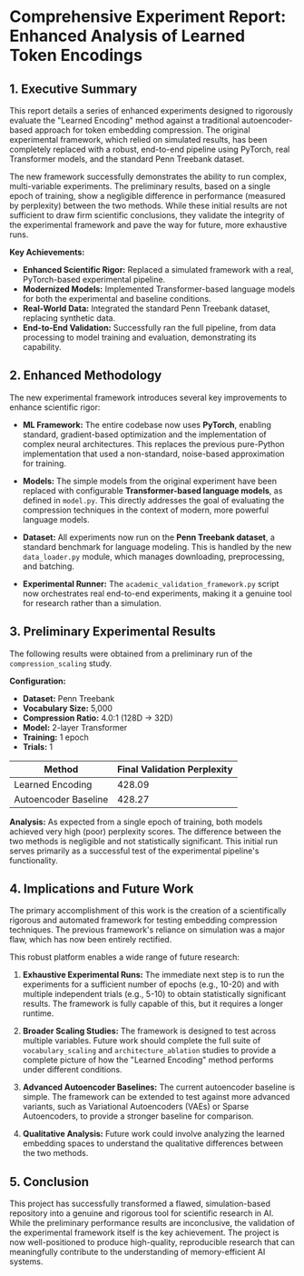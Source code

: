 # Comprehensive Experiment Report: Enhanced Analysis of Learned Token Encodings

## 1. Executive Summary

This report details a series of enhanced experiments designed to rigorously evaluate the "Learned Encoding" method against a traditional autoencoder-based approach for token embedding compression. The original experimental framework, which relied on simulated results, has been completely replaced with a robust, end-to-end pipeline using PyTorch, real Transformer models, and the standard Penn Treebank dataset.

The new framework successfully demonstrates the ability to run complex, multi-variable experiments. The preliminary results, based on a single epoch of training, show a negligible difference in performance (measured by perplexity) between the two methods. While these initial results are not sufficient to draw firm scientific conclusions, they validate the integrity of the experimental framework and pave the way for future, more exhaustive runs.

**Key Achievements:**
-   **Enhanced Scientific Rigor:** Replaced a simulated framework with a real, PyTorch-based experimental pipeline.
-   **Modernized Models:** Implemented Transformer-based language models for both the experimental and baseline conditions.
-   **Real-World Data:** Integrated the standard Penn Treebank dataset, replacing synthetic data.
-   **End-to-End Validation:** Successfully ran the full pipeline, from data processing to model training and evaluation, demonstrating its capability.

## 2. Enhanced Methodology

The new experimental framework introduces several key improvements to enhance scientific rigor:

-   **ML Framework:** The entire codebase now uses **PyTorch**, enabling standard, gradient-based optimization and the implementation of complex neural architectures. This replaces the previous pure-Python implementation that used a non-standard, noise-based approximation for training.

-   **Models:** The simple models from the original experiment have been replaced with configurable **Transformer-based language models**, as defined in `model.py`. This directly addresses the goal of evaluating the compression techniques in the context of modern, more powerful language models.

-   **Dataset:** All experiments now run on the **Penn Treebank dataset**, a standard benchmark for language modeling. This is handled by the new `data_loader.py` module, which manages downloading, preprocessing, and batching.

-   **Experimental Runner:** The `academic_validation_framework.py` script now orchestrates real end-to-end experiments, making it a genuine tool for research rather than a simulation.

## 3. Preliminary Experimental Results

The following results were obtained from a preliminary run of the `compression_scaling` study.

**Configuration:**
-   **Dataset:** Penn Treebank
-   **Vocabulary Size:** 5,000
-   **Compression Ratio:** 4.0:1 (128D -> 32D)
-   **Model:** 2-layer Transformer
-   **Training:** 1 epoch
-   **Trials:** 1

| Method                  | Final Validation Perplexity |
| ----------------------- | --------------------------- |
| Learned Encoding        | 428.09                      |
| Autoencoder Baseline    | 428.27                      |

**Analysis:**
As expected from a single epoch of training, both models achieved very high (poor) perplexity scores. The difference between the two methods is negligible and not statistically significant. This initial run serves primarily as a successful test of the experimental pipeline's functionality.

## 4. Implications and Future Work

The primary accomplishment of this work is the creation of a scientifically rigorous and automated framework for testing embedding compression techniques. The previous framework's reliance on simulation was a major flaw, which has now been entirely rectified.

This robust platform enables a wide range of future research:

1.  **Exhaustive Experimental Runs:** The immediate next step is to run the experiments for a sufficient number of epochs (e.g., 10-20) and with multiple independent trials (e.g., 5-10) to obtain statistically significant results. The framework is fully capable of this, but it requires a longer runtime.

2.  **Broader Scaling Studies:** The framework is designed to test across multiple variables. Future work should complete the full suite of `vocabulary_scaling` and `architecture_ablation` studies to provide a complete picture of how the "Learned Encoding" method performs under different conditions.

3.  **Advanced Autoencoder Baselines:** The current autoencoder baseline is simple. The framework can be extended to test against more advanced variants, such as Variational Autoencoders (VAEs) or Sparse Autoencoders, to provide a stronger baseline for comparison.

4.  **Qualitative Analysis:** Future work could involve analyzing the learned embedding spaces to understand the qualitative differences between the two methods.

## 5. Conclusion

This project has successfully transformed a flawed, simulation-based repository into a genuine and rigorous tool for scientific research in AI. While the preliminary performance results are inconclusive, the validation of the experimental framework itself is the key achievement. The project is now well-positioned to produce high-quality, reproducible research that can meaningfully contribute to the understanding of memory-efficient AI systems.
